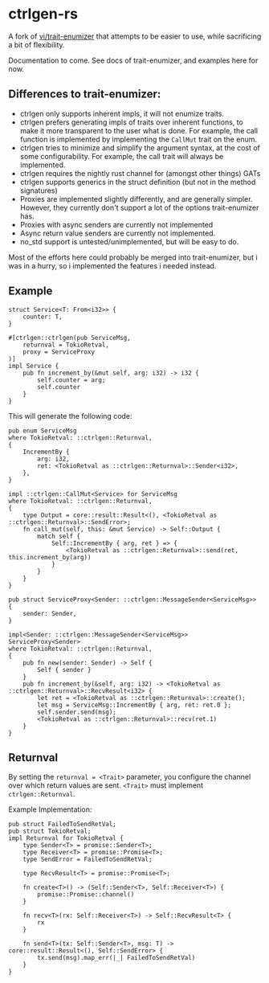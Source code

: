 # ctrlgen-rs

A fork of [vi/trait-enumizer](https://github.com/vi/trait-enumizer) that attempts to be easier to use,
while sacrificing a bit of flexibility.

Documentation to come. See docs of trait-enumizer, and examples here for now.

## Differences to trait-enumizer:
 - ctrlgen only supports inherent impls, it will not enumize traits.
 - ctrlgen prefers generating impls of traits over inherent functions, to
   make it more transparent to the user what is done. For example, the call function
   is implemented by implementing the `CallMut` trait on the enum.
 - ctrlgen tries to minimize and simplify the argument syntax, at the cost of some configurability.
   For example, the call trait will always be implemented.
 - ctrlgen requires the nightly rust channel for (amongst other things) GATs
 - ctrlgen supports generics in the struct definition (but not in the method signatures)
 - Proxies are implemented slightly differently, and are generally simpler. However, they currently
   don't support a lot of the options trait-enumizer has.
 - Proxies with async senders are currently not implemented
 - Async return value senders are currently not implemented.
 - no_std support is untested/unimplemented, but will be easy to do.

Most of the efforts here could probably be merged into trait-enumizer, but i was in a hurry,
so i implemented the features i needed instead.

## Example

```rust,ignore
struct Service<T: From<i32>> {
    counter: T,
}

#[ctrlgen::ctrlgen(pub ServiceMsg,
    returnval = TokioRetval,
    proxy = ServiceProxy
)]
impl Service {
    pub fn increment_by(&mut self, arg: i32) -> i32 {
        self.counter = arg;
        self.counter
    }
}
```

This will generate the following code:

```rust,ignore
pub enum ServiceMsg
where TokioRetval: ::ctrlgen::Returnval,
{
    IncrementBy {
        arg: i32,
        ret: <TokioRetval as ::ctrlgen::Returnval>::Sender<i32>,
    },
}

impl ::ctrlgen::CallMut<Service> for ServiceMsg
where TokioRetval: ::ctrlgen::Returnval,
{
    type Output = core::result::Result<(), <TokioRetval as ::ctrlgen::Returnval>::SendError>;
    fn call_mut(self, this: &mut Service) -> Self::Output {
        match self {
            Self::IncrementBy { arg, ret } => {
                <TokioRetval as ::ctrlgen::Returnval>::send(ret, this.increment_by(arg))
            }
        }
    }
}

pub struct ServiceProxy<Sender: ::ctrlgen::MessageSender<ServiceMsg>> {
    sender: Sender,
}

impl<Sender: ::ctrlgen::MessageSender<ServiceMsg>> ServiceProxy<Sender>
where TokioRetval: ::ctrlgen::Returnval,
{
    pub fn new(sender: Sender) -> Self {
        Self { sender }
    }
    pub fn increment_by(&self, arg: i32) -> <TokioRetval as ::ctrlgen::Returnval>::RecvResult<i32> {
        let ret = <TokioRetval as ::ctrlgen::Returnval>::create();
        let msg = ServiceMsg::IncrementBy { arg, ret: ret.0 };
        self.sender.send(msg);
        <TokioRetval as ::ctrlgen::Returnval>::recv(ret.1)
    }
}
```
## Returnval

By setting the `returnval = <Trait>` parameter, you configure the channel over which return values are sent.
`<Trait>` must implement `ctrlgen::Returnval`. 

Example Implementation:

```rust,ignore
pub struct FailedToSendRetVal;
pub struct TokioRetval;
impl Returnval for TokioRetval {
    type Sender<T> = promise::Sender<T>;
    type Receiver<T> = promise::Promise<T>;
    type SendError = FailedToSendRetVal;

    type RecvResult<T> = promise::Promise<T>;

    fn create<T>() -> (Self::Sender<T>, Self::Receiver<T>) {
        promise::Promise::channel()
    }

    fn recv<T>(rx: Self::Receiver<T>) -> Self::RecvResult<T> {
        rx
    }

    fn send<T>(tx: Self::Sender<T>, msg: T) -> core::result::Result<(), Self::SendError> {
        tx.send(msg).map_err(|_| FailedToSendRetVal)
    }
}
```
